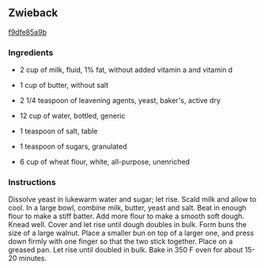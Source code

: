 ## Zwieback

[f9dfe85a9b](http://www.food.com/recipe/zwieback-60148)

### Ingredients

 - 2 cup of milk, fluid, 1% fat, without added vitamin a and vitamin d

 - 1 cup of butter, without salt

 - 2 1/4 teaspoon of leavening agents, yeast, baker's, active dry

 - 12 cup of water, bottled, generic

 - 1 teaspoon of salt, table

 - 1 teaspoon of sugars, granulated

 - 6 cup of wheat flour, white, all-purpose, unenriched

### Instructions

Dissolve yeast in lukewarm water and sugar; let rise. Scald milk and allow to cool. In a large bowl, combine milk, butter, yeast and salt. Beat in enough flour to make a stiff batter. Add more flour to make a smooth soft dough. Knead well. Cover and let rise until dough doubles in bulk. Form buns the size of a large walnut. Place a smaller bun on top of a larger one, and press down firmly with one finger so that the two stick together. Place on a greased pan. Let rise until doubled in bulk. Bake in 350 F oven for about 15-20 minutes.